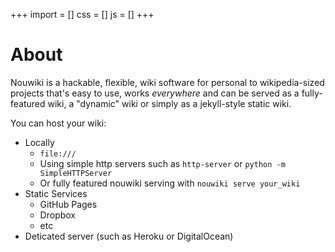 +++
import = []
css = []
js = []
+++

# About

Nouwiki is a hackable, flexible, wiki software for personal to wikipedia-sized projects that's easy to use, works _everywhere_ and can be served as a fully-featured wiki, a "dynamic" wiki or simply as a jekyll-style static wiki.

You can host your wiki:

- Locally
  - `file:///`
  - Using simple http servers such as `http-server` or `python -m SimpleHTTPServer`
  - Or fully featured nouwiki serving with `nouwiki serve your_wiki`
- Static Services
  - GitHub Pages
  - Dropbox
  - etc
- Deticated server (such as Heroku or DigitalOcean)